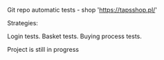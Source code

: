 Git repo automatic tests - shop 'https://tapsshop.pl/'

Strategies:


Login tests.
Basket tests.
Buying process tests.


Project is still in progress 
